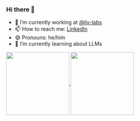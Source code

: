 ### Hi there 👋

- 🔭 I’m currently working at [@liv-labs](https://github.com/liv-labs)
- 📫 How to reach me: [LinkedIn](https://www.linkedin.com/in/alexander-r-b0ab4477/)
- 😄 Pronouns: he/him
- 🌱 I’m currently learning about LLMs

<a href="https://github.com/anuraghazra/github-readme-stats">
  <img height=170 align="center" src="https://github-readme-stats.vercel.app/api?username=Traxmaxx&count_private=true&show_icons=true&card_width=180&theme=synthwave" />
</a>
<a href="https://github.com/anuraghazra/convoychat">
  <img height=170 align="center" src="https://github-readme-stats.vercel.app/api/top-langs?username=traxmaxx&layout=compact&langs_count=8&card_width=180&theme=synthwave" />
</a>
